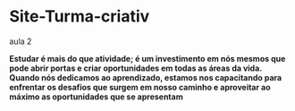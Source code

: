 # Site-Turma-criativ
aula 2

**Estudar é mais do que atividade; é um investimento em nós mesmos que pode abrir portas e criar oportunidades em todas as áreas da vida. Quando nós dedicamos ao aprendizado, estamos nos capacitando para enfrentar os desafios que surgem em nosso caminho e aproveitar ao máximo  as oportunidades que se apresentam**
